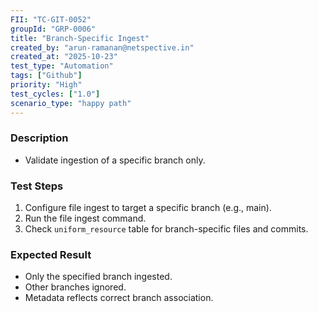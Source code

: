 ```yaml
---
FII: "TC-GIT-0052"
groupId: "GRP-0006"
title: "Branch-Specific Ingest"
created_by: "arun-ramanan@netspective.in"
created_at: "2025-10-23"
test_type: "Automation"
tags: ["Github"]
priority: "High"
test_cycles: ["1.0"]
scenario_type: "happy path"
---
```

### Description
- Validate ingestion of a specific branch only.

### Test Steps
1. Configure file ingest to target a specific branch (e.g., main).  
2. Run the file ingest command.  
3. Check `uniform_resource` table for branch-specific files and commits.

### Expected Result
- Only the specified branch ingested.  
- Other branches ignored.  
- Metadata reflects correct branch association.
